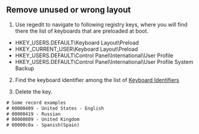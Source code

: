 
## Remove unused or wrong layout

1. Use regedit to navigate to following registry keys, where you will find there the list of keyboards that are preloaded at boot.

- HKEY_USERS\.DEFAULT\Keyboard Layout\Preload
- HKEY_CURRENT_USER\Keyboard Layout\Preload
- HKEY_USERS\.DEFAULT\Control Panel\International\User Profile
- HKEY_USERS\.DEFAULT\Control Panel\International\User Profile System Backup

2. Find the keyboard identifier among the list of [Keyboard Identifiers](https://docs.microsoft.com/en-us/windows-hardware/manufacture/desktop/windows-language-pack-default-values)

3. Delete the key.

```txt
# Some record examples
# 00000409 - United States - English
# 00000419 - Russian
# 00000809 - United Kingdom
# 00000c0a - Spanish(Spain)
```
